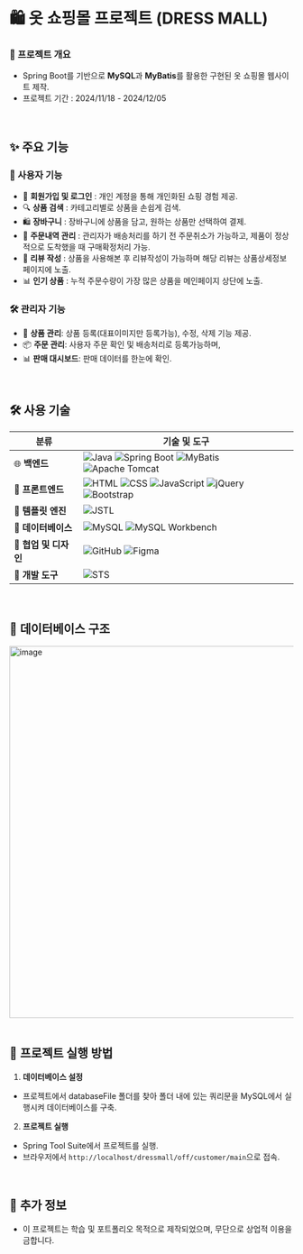 # 🛍️ 옷 쇼핑몰 프로젝트 (DRESS MALL)

### **📜 프로젝트 개요**
- Spring Boot를 기반으로 **MySQL**과 **MyBatis**를 활용한 구현된 옷 쇼핑몰 웹사이트 제작.
- 프로젝트 기간 : 2024/11/18 - 2024/12/05
<br>


## **✨ 주요 기능**

### 🛒 사용자 기능
- 🔑 **회원가입 및 로그인** : 개인 계정을 통해 개인화된 쇼핑 경험 제공.
- 🔍 **상품 검색** : 카테고리별로 상품을 손쉽게 검색.
- 🛍️ **장바구니** : 장바구니에 상품을 담고, 원하는 상품만 선택하여 결제.
- 🧾 **주문내역 관리** : 관리자가 배송처리를 하기 전 주문취소가 가능하고, 제품이 정상적으로 도착했을 때 구매확정처리 가능.
- 📜 **리뷰 작성** : 상품을 사용해본 후 리뷰작성이 가능하며 해당 리뷰는 상품상세정보페이지에 노출.
- 📊 **인기 상품** : 누적 주문수량이 가장 많은 상품을 메인페이지 상단에 노출.
  
### 🛠️ 관리자 기능
- 📝 **상품 관리**: 상품 등록(대표이미지만 등록가능), 수정, 삭제 기능 제공.
- 📦 **주문 관리**: 사용자 주문 확인 및 배송처리로 등록가능하며, 
- 📊 **판매 대시보드**: 판매 데이터를 한눈에 확인.
<br>


## 🛠️ 사용 기술

| **분류**       | **기술 및 도구**                                |
|-----------------|-----------------------------------------------|
| 🌐 **백엔드**   | ![Java](https://img.shields.io/badge/Java-007396?style=for-the-badge&logo=java&logoColor=white) ![Spring Boot](https://img.shields.io/badge/Spring%20Boot-6DB33F?style=for-the-badge&logo=springboot&logoColor=white) ![MyBatis](https://img.shields.io/badge/MyBatis-000000?style=for-the-badge&logo=&logoColor=white) ![Apache Tomcat](https://img.shields.io/badge/Tomcat-F8DC75?style=for-the-badge&logo=apachetomcat&logoColor=black) |
| 🎨 **프론트엔드** | ![HTML](https://img.shields.io/badge/HTML5-E34F26?style=for-the-badge&logo=html5&logoColor=white) ![CSS](https://img.shields.io/badge/CSS3-1572B6?style=for-the-badge&logo=css3&logoColor=white) ![JavaScript](https://img.shields.io/badge/JavaScript-F7DF1E?style=for-the-badge&logo=javascript&logoColor=black) ![jQuery](https://img.shields.io/badge/jQuery-0769AD?style=for-the-badge&logo=jquery&logoColor=white) ![Bootstrap](https://img.shields.io/badge/Bootstrap-7952B3?style=for-the-badge&logo=bootstrap&logoColor=white) |
| 📜 **템플릿 엔진** | ![JSTL](https://img.shields.io/badge/JSTL-007396?style=for-the-badge&logoColor=white) |
| 💾 **데이터베이스** | ![MySQL](https://img.shields.io/badge/MySQL-4479A1?style=for-the-badge&logo=mysql&logoColor=white) ![MySQL Workbench](https://img.shields.io/badge/MySQL%20Workbench-4479A1?style=for-the-badge&logo=mysql&logoColor=white) |
| 🤝 **협업 및 디자인** | ![GitHub](https://img.shields.io/badge/GitHub-181717?style=for-the-badge&logo=github&logoColor=white) ![Figma](https://img.shields.io/badge/Figma-F24E1E?style=for-the-badge&logo=figma&logoColor=white) |
| 🔧 **개발 도구**   | ![STS](https://img.shields.io/badge/Spring%20Tool%20Suite-6DB33F?style=for-the-badge&logo=spring&logoColor=white) |
<br>


## 💾 데이터베이스 구조
<img width="660" alt="image" src="https://github.com/user-attachments/assets/dbf8ba82-ca80-47d8-9438-15af677e8d1b">
<br><br>

## **🚀 프로젝트 실행 방법**
1. **데이터베이스 설정**  
 - 프로젝트에서 databaseFile 폴더를 찾아 폴더 내에 있는 쿼리문을 MySQL에서 실행시켜 데이터베이스를 구축.

2. **프로젝트 실행**  
 - Spring Tool Suite에서 프로젝트를 실행. 
 - 브라우저에서 `http://localhost/dressmall/off/customer/main`으로 접속.
<br>


## **📌 추가 정보**
- 이 프로젝트는 학습 및 포트폴리오 목적으로 제작되었으며, 무단으로 상업적 이용을 금합니다.
<br>
